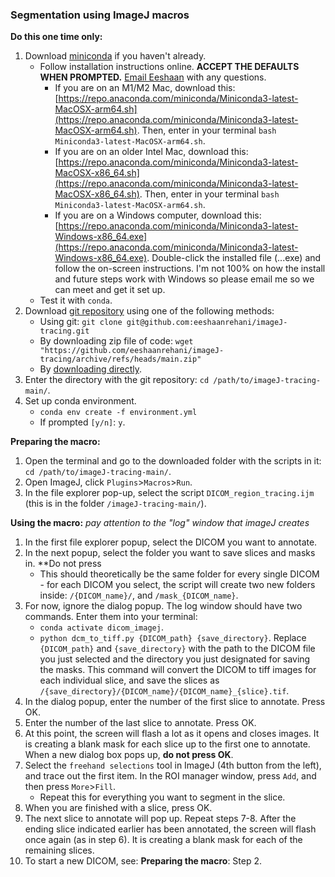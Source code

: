 ### Segmentation using ImageJ macros

**Do this one time only:**  
1. Download [miniconda](https://docs.conda.io/en/latest/miniconda.html) if you haven't already.
    * Follow installation instructions online. **ACCEPT THE DEFAULTS WHEN PROMPTED.** [Email Eeshaan](mailto:er479@cornell.edu) with any questions.
        * If you are on an M1/M2 Mac, download this: [https://repo.anaconda.com/miniconda/Miniconda3-latest-MacOSX-arm64.sh](https://repo.anaconda.com/miniconda/Miniconda3-latest-MacOSX-arm64.sh). Then, enter in your terminal `bash Miniconda3-latest-MacOSX-arm64.sh`.
        * If you are on an older Intel Mac, download this: [https://repo.anaconda.com/miniconda/Miniconda3-latest-MacOSX-x86_64.sh](https://repo.anaconda.com/miniconda/Miniconda3-latest-MacOSX-x86_64.sh). Then, enter in your terminal `bash Miniconda3-latest-MacOSX-arm64.sh`.
        * If you are on a Windows computer, download this: [https://repo.anaconda.com/miniconda/Miniconda3-latest-Windows-x86_64.exe](https://repo.anaconda.com/miniconda/Miniconda3-latest-Windows-x86_64.exe). Double-click the installed file (...exe) and follow the on-screen instructions. I'm not 100% on how the install and future steps work with Windows so please email me so we can meet and get it set up.  
    * Test it with `conda`.
2. Download [git repository](https://github.com/eeshaanrehani/imageJ-tracing) using one of the following methods:
    * Using git: `git clone git@github.com:eeshaanrehani/imageJ-tracing.git`
    * By downloading zip file of code: `wget "https://github.com/eeshaanrehani/imageJ-tracing/archive/refs/heads/main.zip"`
    * By [downloading directly](https://github.com/eeshaanrehani/imageJ-tracing/archive/refs/heads/main.zip).
3. Enter the directory with the git repository: `cd /path/to/imageJ-tracing-main/`.
4. Set up conda environment.
    * `conda env create -f environment.yml`
    * If prompted `[y/n]`: `y`.

**Preparing the macro:**  
1. Open the terminal and go to the downloaded folder with the scripts in it: `cd /path/to/imageJ-tracing-main/`.
2. Open ImageJ, click `Plugins`>`Macros`>`Run`.
3. In the file explorer pop-up, select the script `DICOM_region_tracing.ijm` (this is in the folder `/imageJ-tracing-main/`).

**Using the macro:** _pay attention to the "log" window that imageJ creates_
1. In the first file explorer popup, select the DICOM you want to annotate.
2. In the next popup, select the folder you want to save slices and masks in. **Do not press 
    * This should theoretically be the same folder for every single DICOM - for each DICOM you select, the script will create two new folders inside: `/{DICOM_name}/`, and `/mask_{DICOM_name}`.
3. For now, ignore the dialog popup. The log window should have two commands. Enter them into your terminal:
    * `conda activate dicom_imagej`.
    * `python dcm_to_tiff.py {DICOM_path} {save_directory}`. Replace `{DICOM_path}` and `{save_directory}` with the path to the DICOM file you just selected and the directory you just designated for saving the masks. This command will convert the DICOM to tiff images for each individual slice, and save the slices as `/{save_directory}/{DICOM_name}/{DICOM_name}_{slice}.tif`.
4. In the dialog popup, enter the number of the first slice to annotate. Press OK.
5. Enter the number of the last slice to annotate. Press OK.
6. At this point, the screen will flash a lot as it opens and closes images. It is creating a blank mask for each slice up to the first one to annotate. When a new dialog box pops up, **do not press OK**.
7. Select the `freehand selections` tool in ImageJ (4th button from the left), and trace out the first item. In the ROI manager window, press `Add`, and then press `More`>`Fill`.
    * Repeat this for everything you want to segment in the slice.
8. When you are finished with a slice, press OK.
9. The next slice to annotate will pop up. Repeat steps 7-8. After the ending slice indicated earlier has been annotated, the screen will flash once again (as in step 6). It is creating a blank mask for each of the remaining slices. 
10. To start a new DICOM, see: **Preparing the macro**: Step 2.